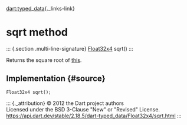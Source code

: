[dart:typed\_data](../../dart-typed_data/dart-typed_data-library){._links-link}

sqrt method
===========

::: {.section .multi-line-signature}
[Float32x4](../float32x4-class) sqrt()
:::

Returns the square root of [this](../float32x4-class).

Implementation {#source}
--------------

``` {.language-dart data-language="dart"}
Float32x4 sqrt();
```

::: {._attribution}
© 2012 the Dart project authors\
Licensed under the BSD 3-Clause \"New\" or \"Revised\" License.\
<https://api.dart.dev/stable/2.18.5/dart-typed_data/Float32x4/sqrt.html>
:::
